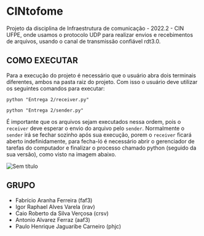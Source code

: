 # CINtofome

Projeto da disciplina de Infraestrutura de comunicação - 2022.2 - CIN UFPE,
onde usamos o protocolo UDP para realizar envios e recebimentos de arquivos, usando o canal de
transmissão confiável rdt3.0.

## COMO EXECUTAR

Para a execução do projeto é necessário que o usuário abra dois terminais diferentes, ambos na pasta raiz do projeto. Com isso o usuário deve utilizar os seguintes comandos para executar:

```python "Entrega 2/receiver.py"```

```python "Entrega 2/sender.py"```

É importante que os arquivos sejam executados nessa ordem, pois o ```receiver``` deve esperar o envio do arquivo pelo ```sender```. Normalmente o ```sender``` irá se fechar sozinho após sua execução, porem o ```receiver``` ficará aberto indefinidamente, para fecha-ló é necessário abrir o gerenciador de tarefas do computador e finalizar o processo chamado python (seguido da sua versão), como visto na imagem abaixo.

![Sem título](https://user-images.githubusercontent.com/89427085/229162765-0e90f2dd-bde3-4eda-b243-7ba8b92fe898.png)

## GRUPO

- Fabrício Aranha Ferreira (faf3)
- Igor Raphael Alves Varela (irav)
- Caio Roberto da Silva Verçosa (crsv)
- Antonio Alvarez Ferraz (aaf3)
- Paulo Henrique Jaguaribe Carneiro (phjc)

